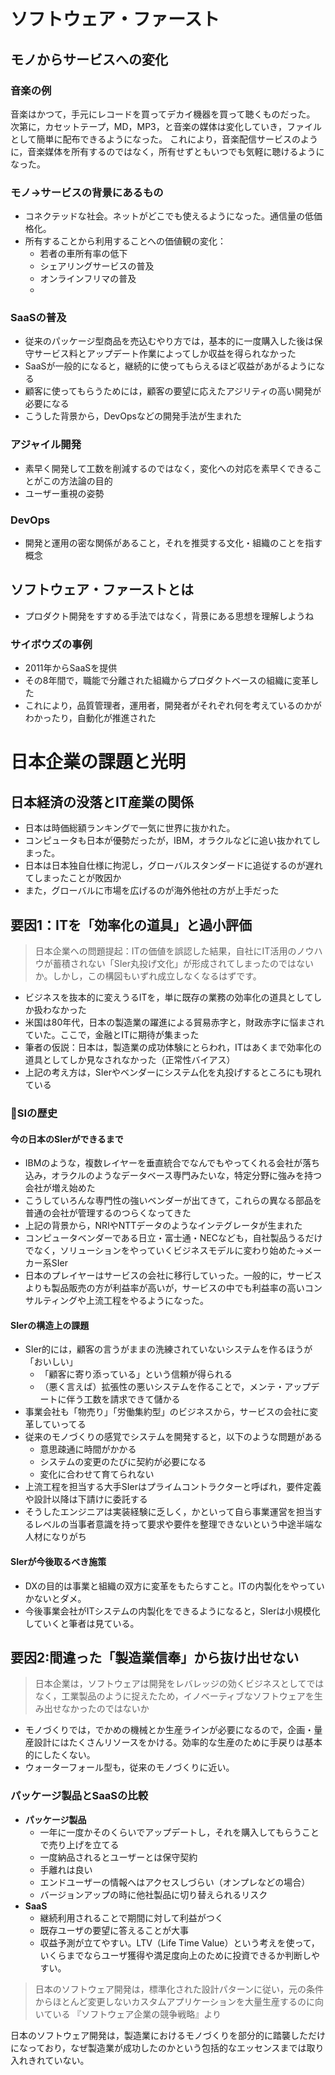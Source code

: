 # ソフトウェア・ファースト
## モノからサービスへの変化
### 音楽の例
音楽はかつて，手元にレコードを買ってデカイ機器を買って聴くものだった。
次第に，カセットテープ，MD，MP3，と音楽の媒体は変化していき，ファイルとして簡単に配布できるようになった。
これにより，音楽配信サービスのように，音楽媒体を所有するのではなく，所有せずともいつでも気軽に聴けるようになった。

### モノ→サービスの背景にあるもの
- コネクテッドな社会。ネットがどこでも使えるようになった。通信量の低価格化。
- 所有することから利用することへの価値観の変化：
  - 若者の車所有率の低下
  - シェアリングサービスの普及
  - オンラインフリマの普及
  - 
### SaaSの普及
- 従来のパッケージ型商品を売込むやり方では，基本的に一度購入した後は保守サービス料とアップデート作業によってしか収益を得られなかった
- SaaSが一般的になると，継続的に使ってもらえるほど収益があがるようになる
- 顧客に使ってもらうためには，顧客の要望に応えたアジリティの高い開発が必要になる
- こうした背景から，DevOpsなどの開発手法が生まれた

### アジャイル開発
- 素早く開発して工数を削減するのではなく，変化への対応を素早くできることがこの方法論の目的
- ユーザー重視の姿勢

### DevOps
- 開発と運用の密な関係があること，それを推奨する文化・組織のことを指す概念

## ソフトウェア・ファーストとは
- プロダクト開発をすすめる手法ではなく，背景にある思想を理解しようね

### サイボウズの事例
- 2011年からSaaSを提供
- その8年間で，職能で分離された組織からプロダクトベースの組織に変革した
- これにより，品質管理者，運用者，開発者がそれぞれ何を考えているのかがわかったり，自動化が推進された

# 日本企業の課題と光明
## 日本経済の没落とIT産業の関係
- 日本は時価総額ランキングで一気に世界に抜かれた。
- コンピュータも日本が優勢だったが，IBM，オラクルなどに追い抜かれてしまった。
- 日本は日本独自仕様に拘泥し，グローバルスタンダードに追従するのが遅れてしまったことが敗因か
- また，グローバルに市場を広げるのが海外他社の方が上手だった

## 要因1：ITを「効率化の道具」と過小評価
>日本企業への問題提起：ITの価値を誤認した結果，自社にIT活用のノウハウが蓄積されない「SIer丸投げ文化」が形成されてしまったのではないか。しかし，この構図もいずれ成立しなくなるはずです。

- ビジネスを抜本的に変えうるITを，単に既存の業務の効率化の道具としてしか扱わなかった
- 米国は80年代，日本の製造業の躍進による貿易赤字と，財政赤字に悩まされていた。ここで，金融とITに期待が集まった
- 筆者の仮説：日本は，製造業の成功体験にとらわれ，ITはあくまで効率化の道具としてしか見なされなかった（正常性バイアス）
- 上記の考え方は，SIerやベンダーにシステム化を丸投げするところにも現れている

### SIの歴史
#### 今の日本のSIerができるまで
- IBMのような，複数レイヤーを垂直統合でなんでもやってくれる会社が落ち込み，オラクルのようなデータベース専門みたいな，特定分野に強みを持つ会社が増え始めた
- こうしていろんな専門性の強いベンダーが出てきて，これらの異なる部品を普通の会社が管理するのつらくなってきた
- 上記の背景から，NRIやNTTデータのようなインテグレータが生まれた
- コンピュータベンダーである日立・富士通・NECなども，自社製品うるだけでなく，ソリューションをやっていくビジネスモデルに変わり始めた→メーカー系SIer
- 日本のプレイヤーはサービスの会社に移行していった。一般的に，サービスよりも製品販売の方が利益率が高いが，サービスの中でも利益率の高いコンサルティングや上流工程をやるようになった。

#### SIerの構造上の課題
- SIer的には，顧客の言うがままの洗練されていないシステムを作るほうが「おいしい」
  - 「顧客に寄り添っている」という信頼が得られる
  - （悪く言えば）拡張性の悪いシステムを作ることで，メンテ・アップデートに伴う工数を請求できて儲かる
- 事業会社も「物売り」「労働集約型」のビジネスから，サービスの会社に変革していってる
- 従来のモノづくりの感覚でシステムを開発すると，以下のような問題がある
  - 意思疎通に時間がかかる
  - システムの変更のたびに契約が必要になる
  - 変化に合わせて育てられない
- 上流工程を担当する大手SIerはプライムコントラクターと呼ばれ，要件定義や設計以降は下請けに委託する
- そうしたエンジニアは実装経験に乏しく，かといって自ら事業運営を担当するレベルの当事者意識を持って要求や要件を整理できないという中途半端な人材になりがち

#### SIerが今後取るべき施策
- DXの目的は事業と組織の双方に変革をもたらすこと。ITの内製化をやっていかないとダメ。
- 今後事業会社がITシステムの内製化をできるようになると，SIerは小規模化していくと筆者は見ている。

## 要因2:間違った「製造業信奉」から抜け出せない
>日本企業は，ソフトウェアは開発をレバレッジの効くビジネスとしてではなく，工業製品のように捉えたため，イノベーティブなソフトウェアを生み出せなかったのではないか

- モノづくりでは，でかめの機械とか生産ラインが必要になるので，企画・量産設計にはたくさんリソースをかける。効率的な生産のために手戻りは基本的にしたくない。
- ウォーターフォール型も，従来のモノづくりに近い。

### パッケージ製品とSaaSの比較
- **パッケージ製品**
  - 一年に一度かそのくらいでアップデートし，それを購入してもらうことで売り上げを立てる
  - 一度納品されるとユーザーとは保守契約
  - 手離れは良い
  - エンドユーザーの情報へはアクセスしづらい（オンプレなどの場合）
  - バージョンアップの時に他社製品に切り替えられるリスク
- **SaaS**
  - 継続利用されることで期間に対して利益がつく
  - 既存ユーザの要望に答えることが大事
  - 収益予測が立てやすい。LTV（Life Time Value）という考えを使って，いくらまでならユーザ獲得や満足度向上のために投資できるか判断しやすい。

>日本のソフトウェア開発は，標準化された設計パターンに従い，元の条件からほとんど変更しないカスタムアプリケーションを大量生産するのに向いている
>『ソフトウェア企業の競争戦略』より

日本のソフトウェア開発は，製造業におけるモノづくりを部分的に踏襲しただけになっており，なぜ製造業が成功したのかという包括的なエッセンスまでは取り入れきれていない。

